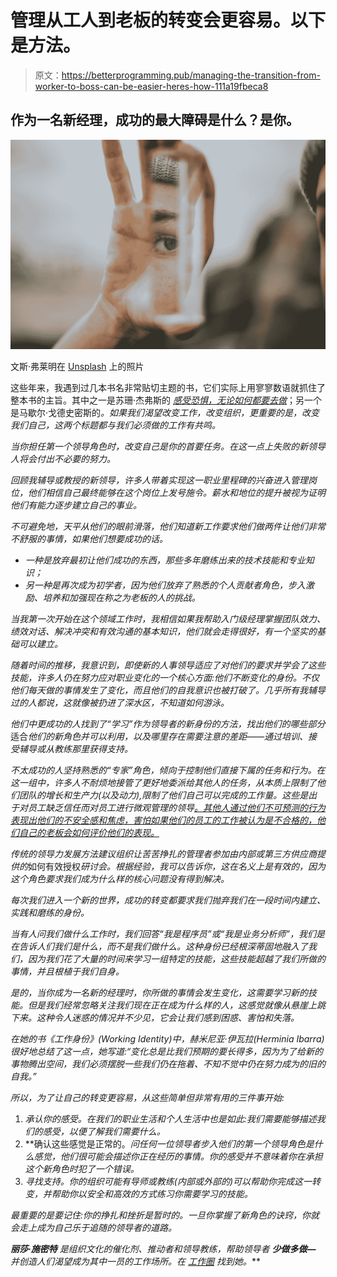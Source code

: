 # 管理从工人到老板的转变会更容易。以下是方法。

> 原文：<https://betterprogramming.pub/managing-the-transition-from-worker-to-boss-can-be-easier-heres-how-111a19fbeca8>

## 作为一名新经理，成功的最大障碍是什么？是你。

![](img/4029b3a6bf3dcdcea70a73127b9e3d78.png)

文斯·弗莱明在 [Unsplash](https://unsplash.com?utm_source=medium&utm_medium=referral) 上的照片

这些年来，我遇到过几本书名非常贴切主题的书，它们实际上用寥寥数语就抓住了整本书的主旨。其中之一是苏珊·杰弗斯的 [*感受恐惧，无论如何都要去做*](https://amzn.to/3XPYG4K)；另一个是马歇尔·戈德史密斯的[](https://amzn.to/3EWkAuL)*。如果我们渴望改变工作，改变组织，更重要的是，改变我们自己，这两个标题都与我们必须做的工作有共鸣。*

*当你担任第一个领导角色时，改变自己是你的首要任务。在这一点上失败的新领导人将会付出不必要的努力。*

*回顾我辅导或教授的新领导，许多人带着实现这一职业里程碑的兴奋进入管理岗位，他们相信自己最终能够在这个岗位上发号施令。薪水和地位的提升被视为证明他们有能力逐步建立自己的事业。*

*不可避免地，天平从他们的眼前滑落，他们知道新工作要求他们做两件让他们非常不舒服的事情，如果他们想要成功的话。*

*   *一种是放弃最初让他们成功的东西，那些多年磨练出来的技术技能和专业知识；*
*   *另一种是再次成为初学者，因为他们放弃了熟悉的个人贡献者角色，步入激励、培养和加强现在称之为老板的人的挑战。*

*当我第一次开始在这个领域工作时，我相信如果我帮助入门级经理掌握团队效力、绩效对话、解决冲突和有效沟通的基本知识，他们就会走得很好，有一个坚实的基础可以建立。*

*随着时间的推移，我意识到，即使新的人事领导适应了对他们的要求并学会了这些技能，许多人仍在努力应对职业变化的一个核心方面:他们不断变化的身份。不仅他们每天做的事情发生了变化，而且他们的自我意识也被打破了。几乎所有我辅导过的人都说，这就像被扔进了深水区，不知道如何游泳。*

*他们中更成功的人找到了“学习”作为领导者的新身份的方法，找出他们的哪些部分*适合*他们的新角色并可以利用，以及哪里存在需要注意的差距——通过培训、接受辅导或从教练那里获得支持。*

*不太成功的人坚持熟悉的“专家”角色，倾向于控制他们直接下属的任务和行为。在这一组中，许多人不耐烦地接管了更好地委派给其他人的任务，从本质上限制了他们团队的增长和生产力(以及动力),限制了他们自己可以完成的工作量。这些是出于对员工缺乏信任而对员工进行微观管理的领导[。其他人通过他们不可预测的行为表现出他们的不安全感和焦虑，害怕如果他们的员工的工作被认为是不合格的，他们自己的老板会如何评价他们的表现。](https://www.bbc.com/worklife/article/20221130-the-remote-helicopter-bosses-who-stunt-worker-resilience)*

*传统的领导力发展方法建议组织让苦苦挣扎的管理者参加由内部或第三方供应商提供的*如何有效授权*研讨会。根据经验，我可以告诉你，这在名义上是有效的，因为这个角色要求我们成为什么样的核心问题没有得到解决。*

*每次我们进入一个新的世界，成功的转变都要求我们抛弃我们在一段时间内建立、实践和磨练的身份。*

*当有人问我们做什么工作时，我们回答“我是程序员”或“我是业务分析师”，我们是在告诉人们我们是什么，而不是我们做什么。这种身份已经根深蒂固地融入了我们，因为我们花了大量的时间来学习一组特定的技能，这些技能超越了我们所做的事情，并且根植于我们自身。*

*是的，当你成为一名新的经理时，你所做的事情会发生变化，这需要学习新的技能。但是我们经常忽略关注我们现在正在成为什么样的人，这感觉就像从悬崖上跳下来。这种令人迷惑的情况并不少见，它会让我们感到困惑、害怕和失落。*

*在她的书《工作身份》(Working Identity)中，赫米尼亚·伊瓦拉(Herminia Ibarra)很好地总结了这一点，她写道:“变化总是比我们预期的要长得多，因为为了给新的事物腾出空间，我们必须摆脱一些我们仍在拖着、不知不觉中仍在努力成为的旧的自我。”*

*所以，为了让自己的转变更容易，从这些简单但非常有用的三件事开始:*

1.  **承认你的感受*。在我们的职业生活和个人生活中也是如此:我们需要能够描述我们的感受，以便了解我们需要什么。*
2.  **确认这些感觉是正常的。*问任何一位领导者步入他们的第一个领导角色是什么感觉，他们很可能会描述你正在经历的事情。你的感受并不意味着你在承担这个新角色时犯了一个错误。*
3.  **寻找支持*。你的组织可能有导师或教练(内部或外部的)可以帮助你完成这一转变，并帮助你以安全和高效的方式练习你需要学习的技能。*

*最重要的是要记住:你的挣扎和挫折是暂时的。一旦你掌握了新角色的诀窍，你就会走上成为自己乐于追随的领导者的道路。*

****丽莎·施密特*** *是组织文化的催化剂、推动者和领导教练，帮助领导者* ***少做*******多做—*** *并创造人们渴望成为其中一员的工作场所。在* [*工作圈*](https://worksphere.ca/) *找到她。***